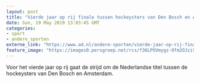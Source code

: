```yaml
---
layout: post
title: "Vierde jaar op rij finale tussen hockeysters van Den Bosch en Amsterdam"
date: Sun, 19 May 2019 13:03:45 GMT
categories: 
- sport 
- andere_sporten 
externe_link: "https://www.ad.nl/andere-sporten/vierde-jaar-op-rij-finale-tussen-hockeysters-van-den-bosch-en-amsterdam~a894e892/"
feature_image: "https://images0.persgroep.net/rcs/f36LPOVmygz-Ofm2OJziShbLsCM/diocontent/148676552/_fitwidth/400/?appId=21791a8992982cd8da851550a453bd7f&quality=0.7"
---
```


Voor het vierde jaar op rij gaat de strijd om de Nederlandse titel tussen de hockeysters van Den Bosch en Amsterdam.
